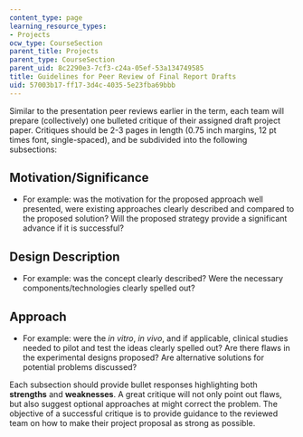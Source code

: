 ```yaml
---
content_type: page
learning_resource_types:
- Projects
ocw_type: CourseSection
parent_title: Projects
parent_type: CourseSection
parent_uid: 8c2290e3-7cf3-c24a-05ef-53a134749585
title: Guidelines for Peer Review of Final Report Drafts
uid: 57003b17-ff17-3d4c-4035-5e23fba69bbb
---
```


Similar to the presentation peer reviews earlier in the term, each team will prepare (collectively) one bulleted critique of their assigned draft project paper. Critiques should be 2-3 pages in length (0.75 inch margins, 12 pt times font, single-spaced), and be subdivided into the following subsections:

Motivation/Significance
-----------------------

*   For example: was the motivation for the proposed approach well presented, were existing approaches clearly described and compared to the proposed solution? Will the proposed strategy provide a significant advance if it is successful?

Design Description
------------------

*   For example: was the concept clearly described? Were the necessary components/technologies clearly spelled out?

Approach
--------

*   For example: were the _in vitro_, _in vivo_, and if applicable, clinical studies needed to pilot and test the ideas clearly spelled out? Are there flaws in the experimental designs proposed? Are alternative solutions for potential problems discussed?

Each subsection should provide bullet responses highlighting both **strengths** and **weaknesses**. A great critique will not only point out flaws, but also suggest optional approaches at might correct the problem. The objective of a successful critique is to provide guidance to the reviewed team on how to make their project proposal as strong as possible.
